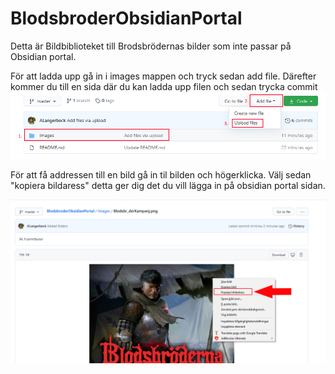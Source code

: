 # BlodsbroderObsidianPortal
Detta är Bildbiblioteket till Brodsbrödernas bilder som inte passar på Obsidian portal.

För att ladda upp gå in i images mappen och tryck sedan add file. Därefter kommer du till en sida där du kan ladda upp filen och sedan trycka commit
![Alt Text](https://raw.githubusercontent.com/ALangerbeck/BlodsbroderObsidianPortal/master/Images/metaImages/Upload.png)

För att få addressen till en bild gå in til bilden och högerklicka. Välj sedan "kopiera bildaress" detta ger dig det du vill lägga in på
obsidian portal sidan.

![Alt Text](https://raw.githubusercontent.com/ALangerbeck/BlodsbroderObsidianPortal/master/Images/metaImages/HowToImage.png)

